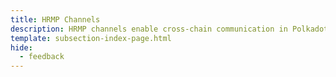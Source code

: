 ```yaml
---
title: HRMP Channels
description: HRMP channels enable cross-chain communication in Polkadot, a temporary solution before the more efficient XCMP protocol is implemented.
template: subsection-index-page.html
hide:
  - feedback
---
```

